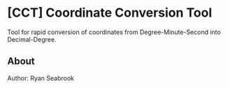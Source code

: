 # [CCT] Coordinate Conversion Tool
Tool for rapid conversion of coordinates from Degree-Minute-Second into Decimal-Degree.

## About
Author: Ryan Seabrook
